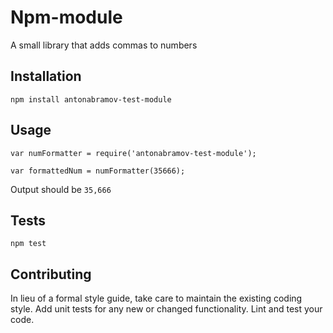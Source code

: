Npm-module
=========

A small library that adds commas to numbers

## Installation

  `npm install antonabramov-test-module`

## Usage

    var numFormatter = require('antonabramov-test-module');

    var formattedNum = numFormatter(35666);
  
  
  Output should be `35,666`


## Tests

  `npm test`

## Contributing

In lieu of a formal style guide, take care to maintain the existing coding style. Add unit tests for any new or changed functionality. Lint and test your code.